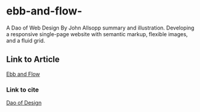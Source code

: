 # ebb-and-flow-

A Dao of Web Design By John Allsopp summary and illustration. Developing a responsive single-page website with semantic markup, flexible images, and a fluid grid.

## Link to Article 
[Ebb and Flow](https://github.com/jaderuscio/ebb-and-flow-/blob/master/DAO.png?raw=true)

### Link to cite 
[Dao of Design](file:///Users/jade.ruscio/Desktop/Untitled%20Document.md-2.html)
